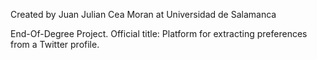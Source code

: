 Created by Juan Julian Cea Moran at Universidad de Salamanca

End-Of-Degree Project. Official title: Platform for extracting preferences from a Twitter profile.